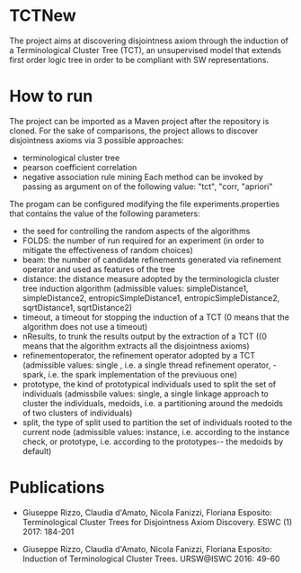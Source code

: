 # TCTNew
The project aims at discovering disjointness axiom through the induction of a Terminological Cluster Tree (TCT), an unsupervised model that extends first order logic tree in order to be compliant with SW representations. 

# How to run 
The project can be imported as a Maven project after the repository is cloned. For the sake of comparisons, the project allows to discover disjointness axioms via 3 possible approaches:
- terminological cluster tree  
- pearson coefficient correlation
- negative association rule mining
Each method can be invoked by passing as argument on of the following value: "tct", "corr, "apriori" 

The progam can be configured modifying the file experiments.properties that contains the value of the following parameters:
- the seed for controlling the random aspects of the algorithms
- FOLDS:  the number of run required for an experiment (in order to mitigate the effectiveness of random choices)
- beam:  the number of candidate refinements generated via refinement operator and used as features of the tree
- distance: the distance measure adopted by the terminologicla cluster tree induction algorithm (admissible values: simpleDistance1,
	simpleDistance2, entropicSimpleDistance1, entropicSimpleDistance2, sqrtDistance1, sqrtDistance2)
- timeout, a timeout for stopping the induction of a TCT (0 means that the algorithm does not use a timeout)
- nResults, to trunk the results output by the extraction of a TCT ((0 means that the algorithm extracts all the disjointness axioms)
- refinementoperator, the refinement operator adopted by a TCT (admissible values: single , i.e. a single thread refinement operator, 
-spark,  i.e. the spark implementation of the previuous one)
- prototype, the kind of prototypical individuals used to split the set of individuals (admissbile values:  single, a single linkage approach to cluster the individuals, medoids, i.e. a partitioning around the medoids of two clusters of individuals)
- split, the type of split used  to partition the set of individuals rooted to the current node (admissible values: instance, i.e. according to the instance check, or prototype, i.e. according to the prototypes-- the medoids by default)

# Publications
- Giuseppe Rizzo, Claudia d'Amato, Nicola Fanizzi, Floriana Esposito:
Terminological Cluster Trees for Disjointness Axiom Discovery. ESWC (1) 2017: 184-201

- Giuseppe Rizzo, Claudia d'Amato, Nicola Fanizzi, Floriana Esposito:
Induction of Terminological Cluster Trees. URSW@ISWC 2016: 49-60


